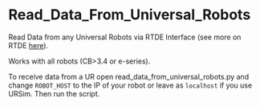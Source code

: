 # Read_Data_From_Universal_Robots
Read Data from any Universal Robots via RTDE Interface (see more on RTDE [here](https://www.universal-robots.com/articles/ur/real-time-data-exchange-rtde-guide/)).

Works with all robots (CB>3.4 or e-series).

To receive data from a UR open read_data_from_universal_robots.py and change `ROBOT_HOST` to the IP of your robot or leave as `localhost` if you use URSim.
Then run the script.
